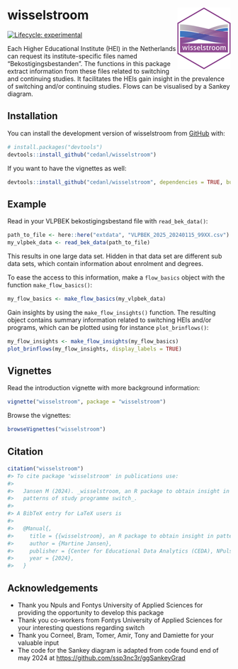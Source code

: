 
<!-- README.md is generated from README.Rmd. Please edit that file -->

# wisselstroom <img src="man/figures/logo.png" align="right" height="139" alt="" />

<!-- badges: start -->

[![Lifecycle:
experimental](https://img.shields.io/badge/lifecycle-experimental-orange.svg)](https://lifecycle.r-lib.org/articles/stages.html#experimental)
<!-- badges: end -->

Each Higher Educational Institute (HEI) in the Netherlands can request
its institute-specific files named “Bekostigingsbestanden”. The
functions in this package extract information from these files related
to switching and continuing studies. It facilitates the HEIs gain
insight in the prevalence of switching and/or continuing studies. Flows
can be visualised by a Sankey diagram.

## Installation

You can install the development version of wisselstroom from
[GitHub](https://github.com/) with:

``` r
# install.packages("devtools")
devtools::install_github("cedanl/wisselstroom")
```

If you want to have the vignettes as well:

``` r
devtools::install_github("cedanl/wisselstroom", dependencies = TRUE, build_vignettes = TRUE)
```

## Example

Read in your VLPBEK bekostigingsbestand file with `read_bek_data()`:

``` r
path_to_file <- here::here("extdata", "VLPBEK_2025_20240115_99XX.csv")
my_vlpbek_data <- read_bek_data(path_to_file)
```

This results in one large data set. Hidden in that data set are
different sub data sets, which contain information about enrolment and
degrees.

To ease the access to this information, make a `flow_basics` object with
the function `make_flow_basics()`:

``` r
my_flow_basics <- make_flow_basics(my_vlpbek_data)
```

Gain insights by using the `make_flow_insights()` function. The
resulting object contains summary information related to switching HEIs
and/or programs, which can be plotted using for instance
`plot_brinflows()`:

``` r
my_flow_insights <- make_flow_insights(my_flow_basics)
plot_brinflows(my_flow_insights, display_labels = TRUE)
```

## Vignettes

Read the introduction vignette with more background information:

``` r
vignette("wisselstroom", package = "wisselstroom")
```

Browse the vignettes:

``` r
browseVignettes("wisselstroom")
```

## Citation

``` r
citation("wisselstroom")
#> To cite package 'wisselstroom' in publications use:
#> 
#>   Jansen M (2024). _wisselstroom, an R package to obtain insight in
#>   patterns of study programme switch_.
#> 
#> A BibTeX entry for LaTeX users is
#> 
#>   @Manual{,
#>     title = {{wisselstroom}, an R package to obtain insight in patterns of study programme switch},
#>     author = {Martine Jansen},
#>     publisher = {Center for Educational Data Analytics (CEDA), NPuls},
#>     year = {2024},
#>   }
```

## Acknowledgements

- Thank you Npuls and Fontys University of Applied Sciences for
  providing the opportunity to develop this package
- Thank you co-workers from Fontys University of Applied Sciences for
  your interesting questions regarding switch
- Thank you Corneel, Bram, Tomer, Amir, Tony and Damiette for your
  valuable input
- The code for the Sankey diagram is adapted from code found end of may
  2024 at <https://github.com/ssp3nc3r/ggSankeyGrad>
